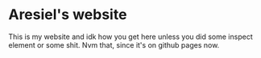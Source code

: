 Aresiel's website
===
This is my website and idk how you get here unless you did some inspect element or some shit. Nvm that, since it's on github pages now.

